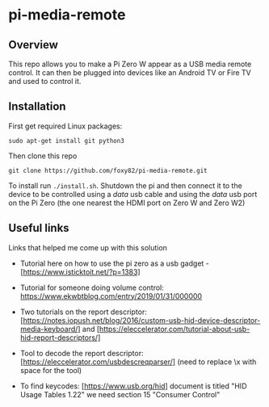 # pi-media-remote

## Overview

This repo allows you to make a Pi Zero W appear as a USB media remote control. It can then be plugged into devices like an Android TV or Fire TV and used to control it. 

## Installation

First get required Linux packages:
```
sudo apt-get install git python3
```

Then clone this repo

```
git clone https://github.com/foxy82/pi-media-remote.git
```

To install run ```./install.sh```. Shutdown the pi and then connect it to the device to be controlled using a *data* usb cable and using the *data* usb port on the Pi Zero (the one nearest the HDMI port on Zero W and Zero W2)

## Useful links

Links that helped me come up with this solution

* Tutorial here on how to use the pi zero as a usb gadget - [https://www.isticktoit.net/?p=1383]
* Tutorial for someone doing volume control: https://www.ekwbtblog.com/entry/2019/01/31/000000

* Two tutorials on the report descriptor: [https://notes.iopush.net/blog/2016/custom-usb-hid-device-descriptor-media-keyboard/] and [https://eleccelerator.com/tutorial-about-usb-hid-report-descriptors/]
* Tool to decode the report descriptor: [https://eleccelerator.com/usbdescreqparser/] (need to replace \\x with space for the tool)
* To find keycodes: [https://www.usb.org/hid] document is titled "HID Usage Tables 1.22" we need section 15 "Consumer Control"

